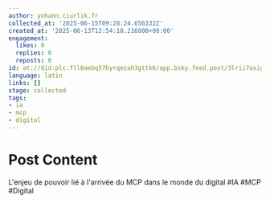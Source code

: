 ```yaml
---
author: yohann.ciurlik.fr
collected_at: '2025-06-15T09:28:24.656332Z'
created_at: '2025-06-13T12:54:18.216000+00:00'
engagement:
  likes: 0
  replies: 0
  reposts: 0
id: at://did:plc:fll6aebq57hyrqezah3gttk6/app.bsky.feed.post/3lrii7oxigs2w
language: latin
links: []
stage: collected
tags:
- ia
- mcp
- digital
---
```


# Post Content

L'enjeu de pouvoir lié à l'arrivée du MCP dans le monde du digital #IA #MCP #Digital